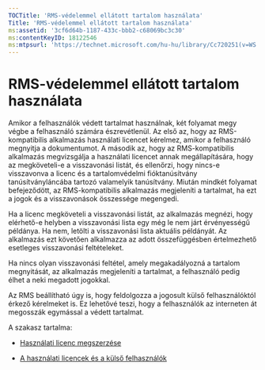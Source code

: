 ```yaml
---
TOCTitle: 'RMS-védelemmel ellátott tartalom használata'
Title: 'RMS-védelemmel ellátott tartalom használata'
ms:assetid: '3cf6d64b-1187-433c-bbb2-c68069bc3c30'
ms:contentKeyID: 18122546
ms:mtpsurl: 'https://technet.microsoft.com/hu-hu/library/Cc720251(v=WS.10)'
---
```


RMS-védelemmel ellátott tartalom használata
===========================================

Amikor a felhasználók védett tartalmat használnak, két folyamat megy végbe a felhasználó számára észrevétlenül. Az első az, hogy az RMS-kompatibilis alkalmazás használati licencet kérelmez, amikor a felhasználó megnyitja a dokumentumot. A második az, hogy az RMS-kompatibilis alkalmazás megvizsgálja a használati licencet annak megállapítására, hogy az megköveteli-e a visszavonási listát, és ellenőrzi, hogy nincs-e visszavonva a licenc és a tartalomvédelmi fióktanúsítvány tanúsítványláncába tartozó valamelyik tanúsítvány. Miután mindkét folyamat befejeződött, az RMS-kompatibilis alkalmazás megjeleníti a tartalmat, ha ezt a jogok és a visszavonások összessége megengedi.

Ha a licenc megköveteli a visszavonási listát, az alkalmazás megnézi, hogy elérhető-e helyben a visszavonási lista egy még le nem járt érvényességű példánya. Ha nem, letölti a visszavonási lista aktuális példányát. Az alkalmazás ezt követően alkalmazza az adott összefüggésben értelmezhető esetleges visszavonási feltételeket.

Ha nincs olyan visszavonási feltétel, amely megakadályozná a tartalom megnyitását, az alkalmazás megjeleníti a tartalmat, a felhasználó pedig élhet a neki megadott jogokkal.

Az RMS beállítható úgy is, hogy feldolgozza a jogosult külső felhasználóktól érkező kérelmeket is. Ez lehetővé teszi, hogy a felhasználók az interneten át megosszák egymással a védett tartalmat.

A szakasz tartalma:

-   [Használati licenc megszerzése](https://technet.microsoft.com/0b6cde34-418a-4dee-9d27-b65b93b535ac)

-   [A használati licencek és a külső felhasználók](https://technet.microsoft.com/02db9bda-180e-438f-863d-26252083a471)